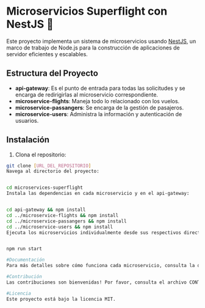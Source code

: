# Microservicios Superflight con NestJS 🚀

Este proyecto implementa un sistema de microservicios usando [NestJS](https://nestjs.com/), un marco de trabajo de Node.js para la construcción de aplicaciones de servidor eficientes y escalables.

## Estructura del Proyecto

- **api-gateway**: Es el punto de entrada para todas las solicitudes y se encarga de redirigirlas al microservicio correspondiente.
- **microservice-flights**: Maneja todo lo relacionado con los vuelos.
- **microservice-passangers**: Se encarga de la gestión de pasajeros.
- **microservice-users**: Administra la información y autenticación de usuarios.

## Instalación

1. Clona el repositorio:
```bash
git clone [URL_DEL_REPOSITORIO]
Navega al directorio del proyecto:


cd microservices-superflight
Instala las dependencias en cada microservicio y en el api-gateway:


cd api-gateway && npm install
cd ../microservice-flights && npm install
cd ../microservice-passangers && npm install
cd ../microservice-users && npm install
Ejecuta los microservicios individualmente desde sus respectivos directorios:


npm run start

#Documentación
Para más detalles sobre cómo funciona cada microservicio, consulta la documentación dentro de cada subdirectorio.

#Contribución
Las contribuciones son bienvenidas! Por favor, consulta el archivo CONTRIBUTING.md para más detalles.

#Licencia
Este proyecto está bajo la licencia MIT.

